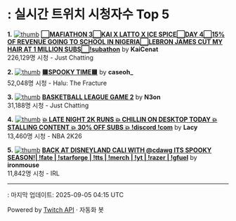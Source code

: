 # : 실시간 트위치 시청자수 Top 5

**1.** [![thumb](https://static-cdn.jtvnw.net/previews-ttv/live_user_kaicenat-320x180.jpg)](https://twitch.tv/KaiCenat)
**[⬜MAFIATHON 3⬜KAI X LATTO X ICE SPICE⬜️DAY 4⬜15% OF REVENUE GOING TO SCHOOL IN NIGERIA⬜LEBRON JAMES CUT MY HAIR AT 1 MILLION SUBS⬜!subathon](https://twitch.tv/KaiCenat)** by **KaiCenat**<br>226,129명 시청  - Just Chatting

**2.** [![thumb](https://static-cdn.jtvnw.net/previews-ttv/live_user_caseoh_-320x180.jpg)](https://twitch.tv/caseoh_)
**[🟨SPOOKY TIME🟨](https://twitch.tv/caseoh_)** by **caseoh_**<br>52,048명 시청  - Halu: The Fracture

**3.** [![thumb](https://static-cdn.jtvnw.net/previews-ttv/live_user_n3on-320x180.jpg)](https://twitch.tv/N3on)
**[BASKETBALL LEAGUE GAME 2](https://twitch.tv/N3on)** by **N3on**<br>31,188명 시청  - Just Chatting

**4.** [![thumb](https://static-cdn.jtvnw.net/previews-ttv/live_user_lacy-320x180.jpg)](https://twitch.tv/Lacy)
**[💥 LATE NIGHT 2K RUNS 💥 CHILLIN ON DESKTOP TODAY 💥 STALLING CONTENT  💥  30% OFF SUBS 💥 !discord !com](https://twitch.tv/Lacy)** by **Lacy**<br>13,460명 시청  - NBA 2K26

**5.** [![thumb](https://static-cdn.jtvnw.net/previews-ttv/live_user_ironmouse-320x180.jpg)](https://twitch.tv/ironmouse)
**[BACK AT DISNEYLAND CALI WITH @cdawg ITS SPOOKY SEASON!| !fate | !starforge | !tts | !merch | !yt | !razer | !gfuel](https://twitch.tv/ironmouse)** by **ironmouse**<br>11,842명 시청  - IRL


---
: 마지막 업데이트: 2025-09-05 04:15 UTC

Powered by [Twitch API](https://dev.twitch.tv/docs/api/reference) · 자동화 봇